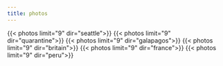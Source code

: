 ```yaml
---
title: photos
---
```


<!-- TODO move photos to layout and make for loop -->
{{< photos limit="9" dir="seattle">}}
{{< photos limit="9" dir="quarantine">}}
{{< photos limit="9" dir="galapagos">}}
{{< photos limit="9" dir="britain">}}
{{< photos limit="9" dir="france">}}
{{< photos limit="9" dir="peru">}}
